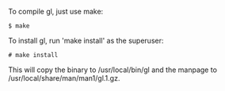 To compile gl, just use make:

	$ make

To install gl, run 'make install' as the superuser:

	# make install

This will copy the binary to /usr/local/bin/gl
and the manpage to /usr/local/share/man/man1/gl.1.gz.

